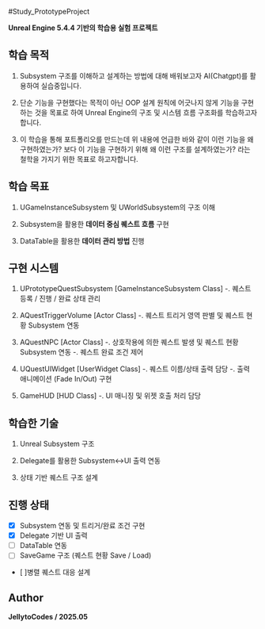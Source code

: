 #Study_PrototypeProject

**Unreal Engine 5.4.4 기반의 학습용 실험 프로젝트**

## 학습 목적
 1. Subsystem 구조를 이해하고 설계하는 방법에 대해 배워보고자 AI(Chatgpt)를 활용하여 실습중입니다.
  
 2. 단순 기능을 구현했다는 목적이 아닌 OOP 설계 원칙에 어긋나지 않게 기능을 구현하는 것을 목표로 하여
 Unreal Engine의 구조 및 시스템 흐름 구조화를 학습하고자 합니다.

 3. 이 학습을 통해 포트폴리오를 만드는데 위 내용에 언급한 바와 같이 이런 기능을 왜 구현하였는가? 보다
 이 기능을 구현하기 위해 왜 이런 구조를 설계하였는가? 라는 철학을 가지기 위한 목표로 하고자합니다.

## 학습 목표
 1. UGameInstanceSubsystem 및 UWorldSubsystem의 구조 이해

 2. Subsystem을 활용한 **데이터 중심 퀘스트 흐름** 구현

 3. DataTable을 활용한 **데이터 관리 방법** 진행

## 구현 시스템

 1. UPrototypeQuestSubsystem [GameInstanceSubsystem Class]
-. 퀘스트 등록 / 진행 / 완료 상태 관리

 3. AQuestTriggerVolume [Actor Class]
-. 퀘스트 트리거 영역 판별 및 퀘스트 현황 Subsystem 연동

 3. AQuestNPC [Actor Class]
-. 상호작용에 의한 퀘스트 발생 및 퀘스트 현황 Subsystem 연동
-. 퀘스트 완료 조건 제어
 
 4. UQuestUIWidget [UserWidget Class]
-. 퀘스트 이름/상태 출력 담당
-. 출력 애니메이션 (Fade In/Out) 구현
 
 5. GameHUD [HUD Class]
-. UI 매니징 및 위젯 호출 처리 담당

## 학습한 기술
 1. Unreal Subsystem 구조
    
 2. Delegate를 활용한 Subsystem↔UI 출력 연동

 3. 상태 기반 퀘스트 구조 설계

## 진행 상태
 - [X] Subsystem 연동 및 트리거/완료 조건 구현
 - [X] Delegate 기반 UI 출력
 - [ ] DataTable 연동
 - [ ] SaveGame 구조 (퀘스트 현황 Save / Load)
 - [ ]병렬 퀘스트 대응 설계

## Author
 **JellytoCodes / 2025.05**
